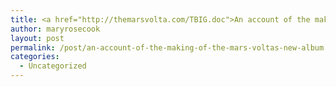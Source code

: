 ```yaml
---
title: <a href="http://themarsvolta.com/TBIG.doc">An account of the making of The Mars Volta's new album</a>
author: maryrosecook
layout: post
permalink: /post/an-account-of-the-making-of-the-mars-voltas-new-album
categories:
  - Uncategorized
---
```

